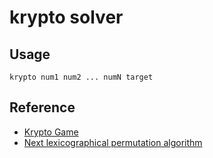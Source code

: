 krypto solver
=============

Usage
-----

```
krypto num1 num2 ... numN target
```

Reference
---------

* [Krypto Game](https://en.wikipedia.org/wiki/Krypto_(game))
* [Next lexicographical permutation algorithm](https://www.nayuki.io/page/next-lexicographical-permutation-algorithm)



